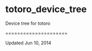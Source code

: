 totoro_device_tree
==================

Device tree for totoro

=====================

Updated Jun 10, 2014

